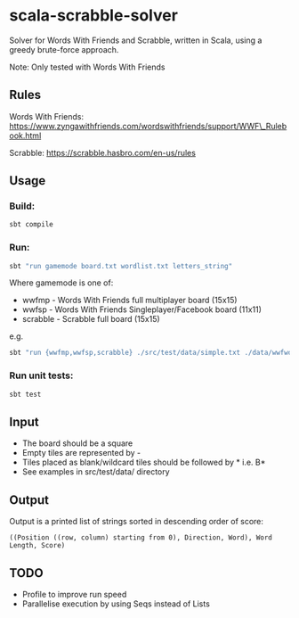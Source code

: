 # scala-scrabble-solver

Solver for Words With Friends and Scrabble, written in Scala, using a greedy brute-force approach.

Note: Only tested with Words With Friends

## Rules

Words With Friends: https://www.zyngawithfriends.com/wordswithfriends/support/WWF\_Rulebook.html

Scrabble: https://scrabble.hasbro.com/en-us/rules

## Usage

### Build:

```bash
sbt compile
```

### Run:

```bash
sbt "run gamemode board.txt wordlist.txt letters_string"
```

Where gamemode is one of:

* wwfmp - Words With Friends full multiplayer board (15x15)
* wwfsp - Words With Friends Singleplayer/Facebook board (11x11)
* scrabble - Scrabble full board (15x15)


e.g.

```bash
sbt "run {wwfmp,wwfsp,scrabble} ./src/test/data/simple.txt ./data/wwfwordlist.txt LETTERS"
```

### Run unit tests:

```bash
sbt test
```

## Input

* The board should be a square
* Empty tiles are represented by -
* Tiles placed as blank/wildcard tiles should be followed by \* i.e. B\*
* See examples in src/test/data/ directory

## Output

Output is a printed list of strings sorted in descending order of score:
```
((Position ((row, column) starting from 0), Direction, Word), Word Length, Score)
```

## TODO

* Profile to improve run speed
* Parallelise execution by using Seqs instead of Lists
